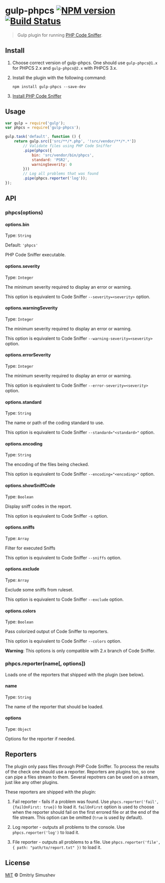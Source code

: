 # gulp-phpcs [![NPM version](https://img.shields.io/npm/v/gulp-phpcs.svg)](https://www.npmjs.org/package/gulp-phpcs) [![Build Status](https://travis-ci.org/JustBlackBird/gulp-phpcs.svg)](https://travis-ci.org/JustBlackBird/gulp-phpcs)

> Gulp plugin for running [PHP Code Sniffer](https://github.com/squizlabs/PHP_CodeSniffer).


## Install

1. Choose correct version of gulp-phpcs. One should use `gulp-phpcs@1.x` for PHPCS 2.x and `gulp-phpcs@2.x` with PHPCS 3.x.

2. Install the plugin with the following command:

	```shell
	npm install gulp-phpcs --save-dev
	```

3. [Install PHP Code Sniffer](https://github.com/squizlabs/PHP_CodeSniffer#installation)


## Usage

```js
var gulp = require('gulp');
var phpcs = require('gulp-phpcs');

gulp.task('default', function () {
    return gulp.src(['src/**/*.php', '!src/vendor/**/*.*'])
        // Validate files using PHP Code Sniffer
        .pipe(phpcs({
            bin: 'src/vendor/bin/phpcs',
            standard: 'PSR2',
            warningSeverity: 0
        }))
        // Log all problems that was found
        .pipe(phpcs.reporter('log'));
});
```


## API

### phpcs(options)

#### options.bin

Type: `String`

Default: `'phpcs'`

PHP Code Sniffer executable.

#### options.severity

Type: `Integer`

The minimum severity required to display an error or warning.

This option is equivalent to Code Sniffer `--severity=<severity>` option.

#### options.warningSeverity

Type: `Integer`

The minimum severity required to display an error or warning.

This option is equivalent to Code Sniffer `--warning-severity=<severity>` option.

#### options.errorSeverity

Type: `Integer`

The minimum severity required to display an error or warning.

This option is equivalent to Code Sniffer `--error-severity=<severity>` option.

#### options.standard

Type: `String`

The name or path of the coding standard to use.

This option is equivalent to Code Sniffer `--standard="<standard>"` option.

#### options.encoding

Type: `String`

The encoding of the files being checked.

This option is equivalent to Code Sniffer `--encoding="<encoding>"` option.

#### options.showSniffCode

Type: `Boolean`

Display sniff codes in the report.

This option is equivalent to Code Sniffer `-s` option.

#### options.sniffs

Type: `Array`

Filter for executed Sniffs

This option is equivalent to Code Sniffer `--sniffs` option.

#### options.exclude

Type: `Array`

Exclude some sniffs from ruleset.

This option is equivalent to Code Sniffer `--exclude` option.

#### options.colors

Type: `Boolean`

Pass colorized output of Code Sniffer to reporters.

This option is equivalent to Code Sniffer `--colors` option.

**Warning**: This options is only compatible with 2.x branch of Code Sniffer.

### phpcs.reporter(name[, options])

Loads one of the reporters that shipped with the plugin (see below).

#### name

Type: `String`

The name of the reporter that should be loaded.

#### options

Type: `Object`

Options for the reporter if needed.


## Reporters

The plugin only pass files through PHP Code Sniffer. To process the results of
the check one should use a reporter. Reporters are plugins too, so one can pipe
a files stream to them. Several repotrers can be used on a stream, just like
any other plugins.

These reporters are shipped with the plugin:

1. Fail reporter - fails if a problem was found. Use
`phpcs.reporter('fail', {failOnFirst: true})` to load it. `failOnFirst` option
is used to choose when the reporter should fail on the first errored file or at
the end of the file stream. This option can be omitted (`true` is used by
default).

2. Log reporter - outputs all problems to the console. Use
`phpcs.reporter('log')` to load it.

3. File reporter - outputs all problems to a file. Use
`phpcs.reporter('file', { path: "path/to/report.txt" })` to load it.


## License

[MIT](http://opensource.org/licenses/MIT) © Dmitriy Simushev
